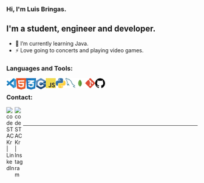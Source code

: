 ### Hi, I'm Luis Bringas.

## I'm a student, engineer and developer.

- 🌱  I’m currently learning Java.
- ⚡  Love going to concerts and playing video games.

### Languages and Tools:

<img align="left" alt="Visual Studio Code" width="26px" src="Skills/VisualStudioCode.svg"/>
<img align="left" alt="HTML5" width="26px" src="Skills/HTML.svg"/>
<img align="left" alt="CSS3" width="26px" src="Skills/CSS.svg"/>
<img align="left" alt="C++" width="26px" src="Skills/C++.svg"/>
<img align="left" alt="JavaScript" width="26px" src="Skills/JavaScript.svg" />
<img align="left" alt="Python" width="26px" src="Skills/Python.svg" />
<img align="left" alt="MySQL" width="26px" src="Skills/MySQL.svg" />
<img align="left" alt="MongoDB" width="26px" src="Skills/MongoDB.svg" />
<img align="left" alt="Git" width="26px" src="Skills/Git.svg" />
<img align="left" alt="GitHub" width="26px" src="Skills/Github.png" />

<br/>

### Contact:

[<img align="left" alt="codeSTACKr | LinkedIn" width="22px" src="https://cdn.jsdelivr.net/npm/simple-icons@v3/icons/linkedin.svg" />][linkedin]
[<img align="left" alt="codeSTACKr | Instagram" width="22px" src="https://cdn.jsdelivr.net/npm/simple-icons@v3/icons/instagram.svg" />][instagram]

<br />
<br />

---

[instagram]: https://www.instagram.com/bringas.el.pelon/
[linkedin]: https://www.linkedin.com/in/luisestebanacevedobringas